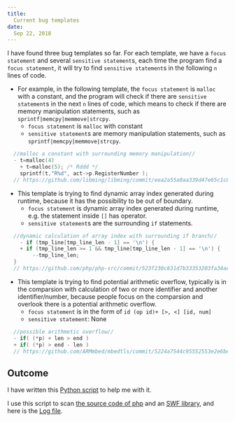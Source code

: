 ```yaml
---
title: 
  Current bug templates
date: 
  Sep 22, 2018
---
```


I have found three bug templates so far. For each template, we have a `focus statement` and several `sensitive statement`s, each time the program find a `focus statement`, it will try to find `sensitive statement`s in the following `n` lines of code.

* For example, in the following template, the `focus statement` is `malloc` with a constant, and the program will check if there are `sensitive statement`s in the next `n` lines of code, which means to check if there are memory manipulation statements, such as `sprintf|memcpy|memmove|strcpy`.
  * `focus statement` is `malloc` with constant
  * `sensitive statement`s are memory manipulation statements, such as `sprintf|memcpy|memmove|strcpy`.

```c
  //malloc a constant with surrounding memory manipulation//
  - t=malloc(4)
	+ t=malloc(5); /* Rddd */
	sprintf(t,"R%d", act->p.RegisterNumber );
  // https://github.com/libming/libming/commit/eea2a55a0aa339d47e65c1c8e60068cf3cc20393
```

* This template is trying to find dynamic array index generated during runtime, because it has the possibility to be out of boundary.
  * `focus statement` is dynamic array index generated during runtime, e.g. the statement inside `[]` has operator.
  * `sensitive statement`s are the surrounding `if` statements.

```c
  //dynamic calculation of array index with surrounding if branch//
	- if (tmp_line[tmp_line_len - 1] == '\n') {
	+ if (tmp_line_len >= 1 && tmp_line[tmp_line_len - 1] == '\n') {
		--tmp_line_len;
  }
  // https://github.com/php/php-src/commit/523f230c831d7b33353203fa34aee4e92ac12bba
```

* This template is trying to find potential arithmetic overflow, typically is in the comparsion with calculation of two or more identifier and another identifier/number, because people focus on the comparsion and overlook there is a potential arithmetic overflow.
  * `focus statement` is in the form of `id (op id)+ [>, <] [id, num]`
  * `sensitive statement`: None

```c
  //possible arithmetic overflow//
  - if( (*p) + len > end )
  + if( (*p) > end - len )
  // https://github.com/ARMmbed/mbedtls/commit/5224a7544c95552553e2e6be0b4a789956a6464e
```

## Outcome

I have written this [Python script](./search.py) to help me with it.

I use this script to scan [the source code of php](https://github.com/php/php-src) and an [SWF library](https://github.com/libming/libming), and here is the [Log file](./bug_template.log).